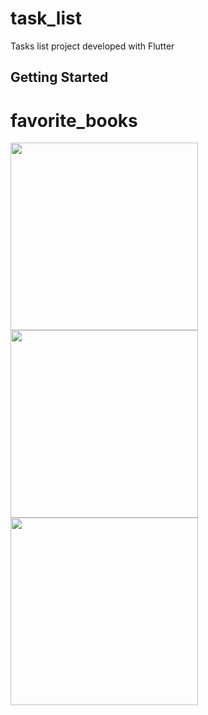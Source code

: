 # task_list

Tasks list project developed with Flutter

## Getting Started



# favorite_books

<img src="https://github.com/gokssu/Task-List/assets/26454080/b8bed61c-d775-4d8c-ae6d-e1968bd3137f" width="300">
<img src="https://github.com/gokssu/Task-List/assets/26454080/42d0c311-c61c-4056-b819-d58de94928fc" width="300">
<img src="https://github.com/gokssu/Task-List/assets/26454080/b02ccdd4-4d93-4298-82b0-2513478e294a" width="300">
